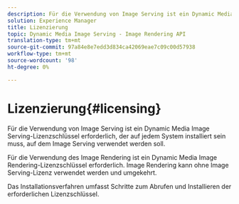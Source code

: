 ```yaml
---
description: Für die Verwendung von Image Serving ist ein Dynamic Media Image Serving-Lizenzschlüssel erforderlich, der auf jedem System installiert sein muss, auf dem Image Serving verwendet werden soll.
solution: Experience Manager
title: Lizenzierung
topic: Dynamic Media Image Serving - Image Rendering API
translation-type: tm+mt
source-git-commit: 97a84e8e7edd3d834ca42069eae7c09c00d57938
workflow-type: tm+mt
source-wordcount: '98'
ht-degree: 0%

---
```



# Lizenzierung{#licensing}

Für die Verwendung von Image Serving ist ein Dynamic Media Image Serving-Lizenzschlüssel erforderlich, der auf jedem System installiert sein muss, auf dem Image Serving verwendet werden soll.

Für die Verwendung des Image Rendering ist ein Dynamic Media Image Rendering-Lizenzschlüssel erforderlich. Image Rendering kann ohne Image Serving-Lizenz verwendet werden und umgekehrt.

Das Installationsverfahren umfasst Schritte zum Abrufen und Installieren der erforderlichen Lizenzschlüssel.
